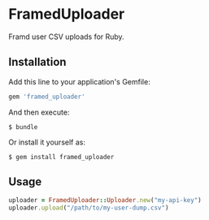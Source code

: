 # FramedUploader

Framd user CSV uploads for Ruby.

## Installation

Add this line to your application's Gemfile:

```ruby
gem 'framed_uploader'
```

And then execute:

    $ bundle

Or install it yourself as:

    $ gem install framed_uploader

## Usage

```ruby
uploader = FramedUploader::Uploader.new("my-api-key")
uploader.upload("/path/to/my-user-dump.csv")
```
